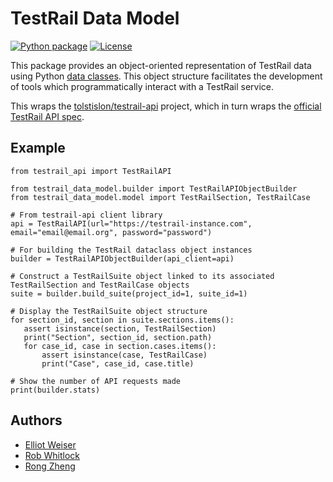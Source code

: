 TestRail Data Model
===================

[![Python package][gh-action-python-package-badge]][gh-action-python-package]
[![License][license-badge]][license-link]

This package provides an object-oriented representation of TestRail data using
Python [data classes][python-dataclasses]. This object structure facilitates the development
of tools which programmatically interact with a TestRail service.

This wraps the [tolstislon/testrail-api][tolstislon-testrail-api] project, which in turn wraps the
[official TestRail API spec][gurock-testrail-api-documentation].

Example
-------

```python3
from testrail_api import TestRailAPI

from testrail_data_model.builder import TestRailAPIObjectBuilder
from testrail_data_model.model import TestRailSection, TestRailCase

# From testrail-api client library
api = TestRailAPI(url="https://testrail-instance.com", email="email@email.org", password="password")

# For building the TestRail dataclass object instances
builder = TestRailAPIObjectBuilder(api_client=api)

# Construct a TestRailSuite object linked to its associated TestRailSection and TestRailCase objects
suite = builder.build_suite(project_id=1, suite_id=1)

# Display the TestRailSuite object structure
for section_id, section in suite.sections.items():
   assert isinstance(section, TestRailSection)
   print("Section", section_id, section.path)
   for case_id, case in section.cases.items():
       assert isinstance(case, TestRailCase)
       print("Case", case_id, case.title)

# Show the number of API requests made
print(builder.stats)
```

Authors
-------
* [Elliot Weiser](https://github.com/elliotweiser)
* [Rob Whitlock](https://github.com/robwhitlock666)
* [Rong Zheng](https://github.com/rzheng7)

[python-dataclasses]: https://docs.python.org/3/library/dataclasses.html
[gurock-testrail-api-documentation]: https://www.gurock.com/testrail/docs/api/
[tolstislon-testrail-api]: https://github.com/tolstislon/testrail-api
[gh-action-python-package]: https://github.com/PandoraMedia/testrail-data-model/actions/workflows/python-package.yml
[gh-action-python-package-badge]: https://github.com/PandoraMedia/testrail-data-model/actions/workflows/python-package.yml/badge.svg
[license-badge]: https://img.shields.io/badge/License-Apache_2.0-blue.svg
[license-link]: https://raw.githubusercontent.com/PandoraMedia/testrail-data-model/master/LICENSE
